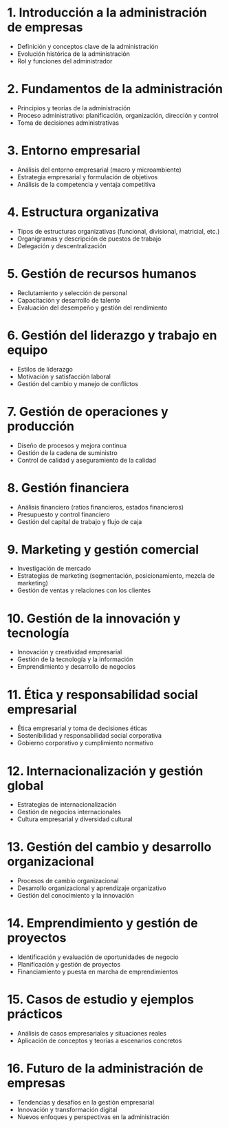 # 1. Introducción a la administración de empresas
- Definición y conceptos clave de la administración
- Evolución histórica de la administración
- Rol y funciones del administrador

# 2. Fundamentos de la administración
- Principios y teorías de la administración
- Proceso administrativo: planificación, organización, dirección y control
- Toma de decisiones administrativas

# 3. Entorno empresarial
- Análisis del entorno empresarial (macro y microambiente)
- Estrategia empresarial y formulación de objetivos
- Análisis de la competencia y ventaja competitiva

# 4. Estructura organizativa
- Tipos de estructuras organizativas (funcional, divisional, matricial, etc.)
- Organigramas y descripción de puestos de trabajo
- Delegación y descentralización

# 5. Gestión de recursos humanos
- Reclutamiento y selección de personal
- Capacitación y desarrollo de talento
- Evaluación del desempeño y gestión del rendimiento

# 6. Gestión del liderazgo y trabajo en equipo
- Estilos de liderazgo
- Motivación y satisfacción laboral
- Gestión del cambio y manejo de conflictos

# 7. Gestión de operaciones y producción
- Diseño de procesos y mejora continua
- Gestión de la cadena de suministro
- Control de calidad y aseguramiento de la calidad

# 8. Gestión financiera
- Análisis financiero (ratios financieros, estados financieros)
- Presupuesto y control financiero
- Gestión del capital de trabajo y flujo de caja

# 9. Marketing y gestión comercial
- Investigación de mercado
- Estrategias de marketing (segmentación, posicionamiento, mezcla de marketing)
- Gestión de ventas y relaciones con los clientes

# 10. Gestión de la innovación y tecnología
- Innovación y creatividad empresarial
- Gestión de la tecnología y la información
- Emprendimiento y desarrollo de negocios

# 11. Ética y responsabilidad social empresarial
- Ética empresarial y toma de decisiones éticas
- Sostenibilidad y responsabilidad social corporativa
- Gobierno corporativo y cumplimiento normativo

# 12. Internacionalización y gestión global
- Estrategias de internacionalización
- Gestión de negocios internacionales
- Cultura empresarial y diversidad cultural

# 13. Gestión del cambio y desarrollo organizacional
- Procesos de cambio organizacional
- Desarrollo organizacional y aprendizaje organizativo
- Gestión del conocimiento y la innovación

# 14. Emprendimiento y gestión de proyectos
- Identificación y evaluación de oportunidades de negocio
- Planificación y gestión de proyectos
- Financiamiento y puesta en marcha de emprendimientos

# 15. Casos de estudio y ejemplos prácticos
- Análisis de casos empresariales y situaciones reales
- Aplicación de conceptos y teorías a escenarios concretos

# 16. Futuro de la administración de empresas
- Tendencias y desafíos en la gestión empresarial
- Innovación y transformación digital
- Nuevos enfoques y perspectivas en la administración